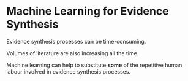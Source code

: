 # Machine Learning for Evidence Synthesis

Evidence synthesis processes can be time-consuming.

Volumes of literature are also increasing all the time.

Machine learning can help to substitute **some** of the repetitive human labour involved in evidence synthesis processes.
